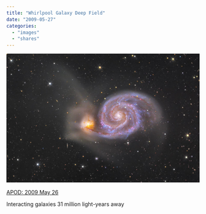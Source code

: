 ```yaml
---
title: "Whirlpool Galaxy Deep Field"
date: "2009-05-27"
categories: 
  - "images"
  - "shares"
---
```


![](images/4wnP83SaFnzg22257VYej8A5o1_1280.jpg)

[APOD: 2009 May 26](http://antwrp.gsfc.nasa.gov/apod/ap090526.html)

Interacting galaxies 31 million light-years away
